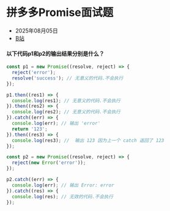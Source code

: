 # 拼多多Promise面试题
- 2025年08月05日
- [B站](https://www.bilibili.com/video/BV1WEgJzMEJn/?spm_id_from=333.1387.favlist.content.click&vd_source=fd2259d65d6b765562dfc7be43d3480e)

#### 以下代码p1和p2的输出结果分别是什么？
```javascript
const p1 = new Promise((resolve, reject) => {
  reject('error');
  resolve('success'); // 无意义的代码.不会执行
});

p1.then((res1) => {
  console.log(res1); // 无意义的代码.不会执行
}).then((res2) => {
  console.log(res2); // 无意义的代码.不会执行
}).catch((err) => {
  console.log(err); // 输出 'error'
  return '123';
}).then((res3) => {
  console.log(res3); //  输出 123 因为上一个 catch 返回了 123
});

const p2 = new Promise((resolve, reject) => {
  reject(new Error('error'));
});

p2.catch((err) => {
  console.log(err); // 输出 Error: error
}).catch((res) => { 
  console.log(res); // 无效的代码.不会执行
});
```
